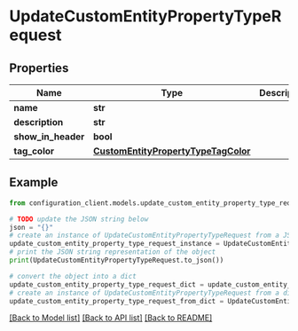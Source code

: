 # UpdateCustomEntityPropertyTypeRequest


## Properties

Name | Type | Description | Notes
------------ | ------------- | ------------- | -------------
**name** | **str** |  | [optional] 
**description** | **str** |  | [optional] 
**show_in_header** | **bool** |  | [optional] 
**tag_color** | [**CustomEntityPropertyTypeTagColor**](CustomEntityPropertyTypeTagColor.md) |  | [optional] 

## Example

```python
from configuration_client.models.update_custom_entity_property_type_request import UpdateCustomEntityPropertyTypeRequest

# TODO update the JSON string below
json = "{}"
# create an instance of UpdateCustomEntityPropertyTypeRequest from a JSON string
update_custom_entity_property_type_request_instance = UpdateCustomEntityPropertyTypeRequest.from_json(json)
# print the JSON string representation of the object
print(UpdateCustomEntityPropertyTypeRequest.to_json())

# convert the object into a dict
update_custom_entity_property_type_request_dict = update_custom_entity_property_type_request_instance.to_dict()
# create an instance of UpdateCustomEntityPropertyTypeRequest from a dict
update_custom_entity_property_type_request_from_dict = UpdateCustomEntityPropertyTypeRequest.from_dict(update_custom_entity_property_type_request_dict)
```
[[Back to Model list]](../README.md#documentation-for-models) [[Back to API list]](../README.md#documentation-for-api-endpoints) [[Back to README]](../README.md)


